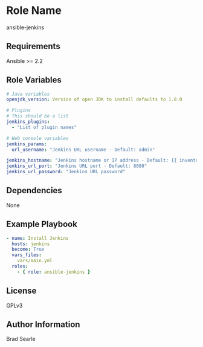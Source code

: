 Role Name
=========

ansible-jenkins

Requirements
------------

Ansible >= 2.2

Role Variables
--------------

```yaml
# Java variables
openjdk_version: Version of open JDK to install defaults to 1.8.0

# Plugins
# This should be a list
jenkins_plugins: 
  - "List of plugin names"

# Web console variables
jenkins_params:
  url_username: "Jenkins URL username - Default: admin"

jenkins_hostname: "Jenkins hostname or IP address - Default: {{ inventory_hostname }}"
jenkins_url_port: "Jenkins URL port - Default: 8080"
jenkins_url_password: "Jenkins URL password"
```

Dependencies
------------

None

Example Playbook
----------------
```yaml
- name: Install Jenkins
  hosts: jenkins
  become: True
  vars_files:
    vars/main.yml
  roles:
    - { role: ansible-jenkins }
```
License
-------

GPLv3

Author Information
------------------

Brad Searle
